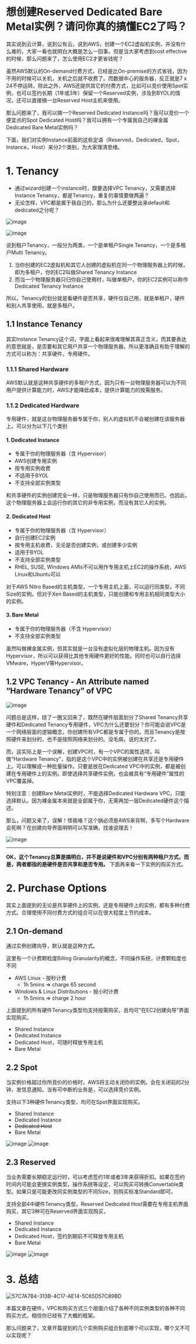 # 想创建Reserved Dedicated Bare Metal实例？请问你真的搞懂EC2了吗？

其实说到云计算，说到公有云，说到AWS，创建一个EC2虚拟机实例，并没有什么难的，大家一看也就明白大概是怎么一回事。但是当大家考虑到cost effective的时候，那么问题来了，怎么使用EC2才更省钱呢？

虽然AWS默认的On-demand付费方式，已经是比On-premise的方式省钱，因为不用的时候可以关机，关机之后就不收费了。而数据中心的服务器，反正就是7 x 24不停运转。除此之外，AWS还提供其它的付费方式，比如可以竞价使用Spot实例，也可以签约长期（1年或3年）保留一个Reserved实例，涉及到BYOL的情况，还可以直接搞一台Reserved Host主机来使用。

那么问题来了，我可以搞一个Reserved Dedicated Instance吗？我可以竞价一个便宜点的Spot Dedicated Host吗？我可以拥有一个专属我自己的裸金属Dedicated Bare Metal实例吗？

下面，我们对实例Instance前面的这些定语（Reserved，Dedicated，Spot，Instance，Host）来分2个类别，为大家理清思绪。


# 1. Tenancy
- 通过wizard创建一个instance时，既要选择VPC Tenancy，又需要选择Instance Tenancy，都是Tenancy，重复的事情要做两遍？
- 无论怎样，VPC都是属于我自己的，那么为什么还要整出来default和dedicated之分呢？

![image](https://user-images.githubusercontent.com/26485327/72311412-efee8700-36c7-11ea-9de0-cfe6ee261df7.png)

![image](https://user-images.githubusercontent.com/26485327/72311325-9423fe00-36c7-11ea-93a1-7cfd6ce2425a.png)


说到租户Tenancy，一般分为两类，一个是单租户Single Tenancy，一个是多租户Multi Tenancy。
1. 当你创建的EC2虚拟机和其它人创建的虚拟机在同一个物理服务器上的时候，即为多租户，你的EC2叫做Shared Tenancy Instance
2. 而当一个物理服务器只归你自己使用时，叫做单租户，你的EC2实例可以称作Dedicated Tenancy Instance

所以，Tenancy的划分就是看硬件是否共享，硬件仅自己用，就是单租户，硬件和别人共享使用，就是多租户。


## 1.1 Instance Tenancy
其实Instance Tenancy这个词，字面上看起来很难理解其真正含义，而其要表达的意思就是，是否要和其它用户共享一个物理服务器。所以更准确且有助于理解的方式可以称为：共享硬件，专用硬件。

### 1.1.1 Shared Hardware
AWS默认就是这种共享硬件的多租户方式，因为只有一台物理服务器可以为不同用户提供计算能力时，AWS才能降低成本，提供计算能力的按需服务。

### 1.1.2 Dedicated Hardware
专用硬件，就是这台物理服务器专属于你，别人的虚拟机不会被创建在该服务器上。可以分为以下几个类别
#### 1. Dedicated Instance
- 专属于你的物理服务器（含 Hypervisor）
- AWS创建专用实例
- 按专用实例收费
- 不适用于BYOL
- 不支持全部实例类型

和共享硬件的实例创建完全一样，只是物理服务器只有你自己使用而已。也因此，这个物理服务器上会运行你的其它的非专用实例，而没有其它人的实例。

#### 2. Dedicated Host
- 专属于你的物理服务器（含 Hypervisor）
- 自行创建EC2实例
- 按专用主机收费，无论是否创建实例，或创建多少实例
- 适用于BYOL
- 不支持全部实例类型
- RHEL, SUSE, Windows AMIs不可以用作专用主机上EC2的操作系统，AWS Linux和Ubuntu可以

对于AWS Nitro Based的主机类型，一个专用主机上面，可以运行同类型，不同Size的实例。但对于Xen Based的主机类型，只能创建和专用主机相同类型大小的实例。

#### 3. Bare Metal
- 专属于你的物理服务器（不含 Hypervisor）
- 不支持全部实例类型

虽然叫做裸金属实例，但其实就是一台没有虚拟化层的物理主机。因为没有Hypervisor，所以可以获得比其他专用硬件更好的性能。同时也可以自行选择VMware，HyperV等Hypervisor。

## 1.2 VPC Tenancy - An Attribute named “Hardware Tenancy” of VPC

![image](https://user-images.githubusercontent.com/26485327/72313950-858e1480-36d0-11ea-93fd-1bd790bc5930.png)

问题总是这样，绕了一圈又回来了，既然在硬件层面划分了Shared Tenancy共享硬件和Dedicated Tenancy专用硬件，VPC为什么还要划分？你可能会说VPC是一个网络层面的逻辑概念，你创建所有VPC都是专属于你的。而且Tenancy是按照硬件来划分的，也不是按照网络来划分的。没毛病，说的太对了。

而，这实际上是一个误解，创建VPC时，有一个VPC的属性选项，叫做“Hardware Tenancy”，指的是这个VPC中的实例被创建在共享还是专用硬件上。可以理解成一种批量操作。只要是放在Dedicated VPC中的实例，都是被创建在专用硬件上的实例。即使选择共享硬件实例，也会被具有“专用硬件”属性的VPC覆盖掉。

特别注意：创建Bare Metal实例时，不能选择Dedicated Hardware VPC，只能选择默认。因为裸金属本来就是全部属于你，无需再加一层Dedicated硬件这个描述。

那么，问题又来了，误解！怪我咯？这个锅必须是AWS来背啊，多写个Hardware会死啊？在创建向导界面明明可以写准确，找谁说理去！

![image](https://user-images.githubusercontent.com/26485327/72314414-3b0d9780-36d2-11ea-8f3e-ec4792811195.png)

-----


**OK，这个Tenancy总算是搞明白，并不是说硬件和VPC分别有两种租户方式，而是，两者都指的是硬件是否共享和是否专用。** 下面再来看一下实例的购买方式。

# 2. Purchase Options

其实上面提到的无论是共享硬件上的实例，还是专用硬件上的实例，都有多种付费方式。合理使用不同付费方式的组合可以在很大程度上节约成本。

## 2.1 On-demand
通过实例创建向导，默认就是这种方式。

这里有一个计费颗粒度Billing Granularity的概念，不同操作系统，计费颗粒度也不同
- AWS Linux - 按秒计费
  - 1h 5mins => charge 65 second
- Windows & Linux Distributions - 按小时计费
  - 1h 5mins => charge 2 hour

上面提到的所有硬件Tenancy类型均支持按需购买，且均可“在EC2创建向导”界面实现购买。
- Shared Instance
- Dedicated Instance
- Dedicated Host，可随时释放专用主机
- Bare Metal


## 2.2 Spot
当实例价格超过你所竞价的价格时，AWS将主动关闭你的实例。会在关闭前的2分钟，发信息通知。当有可中断的业务是，可以选择竞价实例。

支持以下3种硬件Tenancy类型，均可在Spot界面实现购买。
- Shared Instance
- Dedicated Instance
- ~~Dedicated Host~~
- Bare Metal

![image](https://user-images.githubusercontent.com/26485327/72316071-44016780-36d8-11ea-8de5-c8a833b543f3.png)
![image](https://user-images.githubusercontent.com/26485327/72316121-672c1700-36d8-11ea-9f25-17aef68b057b.png)

## 2.3 Reserved

当业务需要长期稳定运行时，可以考虑签约1年或者3年来获得折扣。如果在签约时间内可能会更换实例类型，操作系统等设定，可以购买可转换Convertable类型。如果只是可能更改同实例类型的不同Size，则购买标准Standard即可。

支持全部4中硬件Tenancy类型，Reserved Dedicated Host需要在专用主机界面购买，其它3种可在Reserved界面实现购买，

- Shared Instance
- Dedicated Instance
- Dedicated Host，签约到期前不可释放专用主机
- Bare Metal

![image](https://user-images.githubusercontent.com/26485327/72316300-0d781c80-36d9-11ea-9c0b-cddae1845ae2.png)
![image](https://user-images.githubusercontent.com/26485327/72316331-284a9100-36d9-11ea-88e8-b264e3b881c1.png)




# 3. 总结

![57C7A7B4-313B-4C17-AE14-5C65D57C89BD](https://user-images.githubusercontent.com/26485327/72266755-59d44580-3662-11ea-8ecf-0a51ea9cd0b8.png)

本篇文章在硬件，VPC和购买方式三个层面介绍了各种不同实例类型的各种不同购买方式，相信你已经有了大概的框架。

那么问题来了，文章开篇提到的几个实例购买组合到底哪个可以实现，哪个又不可以实现呢？






















